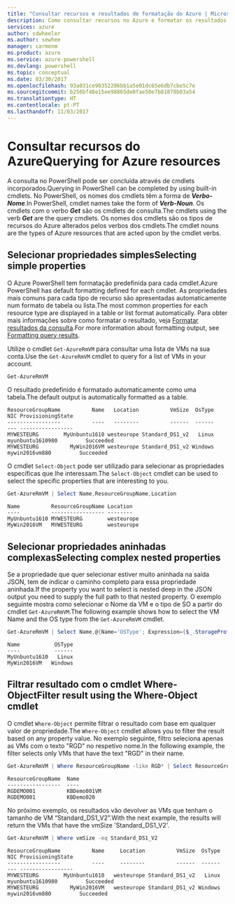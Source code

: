 ```yaml
---
title: "Consultar recursos e resultados de formatação do Azure | Microsoft Docs"
description: Como consultar recursos no Azure e formatar os resultados.
services: azure
author: sdwheeler
ms.author: sewhee
manager: carmonm
ms.product: azure
ms.service: azure-powershell
ms.devlang: powershell
ms.topic: conceptual
ms.date: 03/30/2017
ms.openlocfilehash: 93a031ce90352286bb1a5e01dc65e6db7cbe5c7e
ms.sourcegitcommit: b256bf48e15ee98865de0fae50e7b81878b03a54
ms.translationtype: HT
ms.contentlocale: pt-PT
ms.lasthandoff: 11/03/2017
---
```

# <a name="querying-for-azure-resources"></a><span data-ttu-id="92695-103">Consultar recursos do Azure</span><span class="sxs-lookup"><span data-stu-id="92695-103">Querying for Azure resources</span></span>

<span data-ttu-id="92695-104">A consulta no PowerShell pode ser concluída através de cmdlets incorporados.</span><span class="sxs-lookup"><span data-stu-id="92695-104">Querying in PowerShell can be completed by using built-in cmdlets.</span></span> <span data-ttu-id="92695-105">No PowerShell, os nomes dos cmdlets têm a forma de  **_Verbo-Nome_**.</span><span class="sxs-lookup"><span data-stu-id="92695-105">In PowerShell, cmdlet names take the form of **_Verb-Noun_**.</span></span> <span data-ttu-id="92695-106">Os cmdlets com o verbo **_Get_** são os cmdlets de consulta.</span><span class="sxs-lookup"><span data-stu-id="92695-106">The cmdlets using the verb **_Get_** are the query cmdlets.</span></span> <span data-ttu-id="92695-107">Os nomes dos cmdlets são os tipos de recursos do Azure alterados pelos verbos dos cmdlets.</span><span class="sxs-lookup"><span data-stu-id="92695-107">The cmdlet nouns are the types of Azure resources that are acted upon by the cmdlet verbs.</span></span>


## <a name="selecting-simple-properties"></a><span data-ttu-id="92695-108">Selecionar propriedades simples</span><span class="sxs-lookup"><span data-stu-id="92695-108">Selecting simple properties</span></span>

<span data-ttu-id="92695-109">O Azure PowerShell tem formatação predefinida para cada cmdlet.</span><span class="sxs-lookup"><span data-stu-id="92695-109">Azure PowerShell has default formatting defined for each cmdlet.</span></span> <span data-ttu-id="92695-110">As propriedades mais comuns para cada tipo de recurso são apresentadas automaticamente num formato de tabela ou lista.</span><span class="sxs-lookup"><span data-stu-id="92695-110">The most common properties for each resource type are displayed in a table or list format automatically.</span></span> <span data-ttu-id="92695-111">Para obter mais informações sobre como formatar o resultado, veja [Formatar resultados da consulta](formatting-output.md).</span><span class="sxs-lookup"><span data-stu-id="92695-111">For more information about formatting output, see [Formatting query results](formatting-output.md).</span></span>

<span data-ttu-id="92695-112">Utilize o cmdlet `Get-AzureRmVM` para consultar uma lista de VMs na sua conta.</span><span class="sxs-lookup"><span data-stu-id="92695-112">Use the `Get-AzureRmVM` cmdlet to query for a list of VMs in your account.</span></span>

```powershell
Get-AzureRmVM
```

<span data-ttu-id="92695-113">O resultado predefinido é formatado automaticamente como uma tabela.</span><span class="sxs-lookup"><span data-stu-id="92695-113">The default output is automatically formatted as a table.</span></span>

```
ResourceGroupName          Name   Location          VmSize  OsType              NIC ProvisioningState
-----------------          ----   --------          ------  ------              --- -----------------
MYWESTEURG        MyUnbuntu1610 westeurope Standard_DS1_v2   Linux myunbuntu1610980         Succeeded
MYWESTEURG          MyWin2016VM westeurope Standard_DS1_v2 Windows   mywin2016vm880         Succeeded
```

<span data-ttu-id="92695-114">O cmdlet `Select-Object` pode ser utilizado para selecionar as propriedades específicas que lhe interessam.</span><span class="sxs-lookup"><span data-stu-id="92695-114">The `Select-Object` cmdlet can be used to select the specific properties that are interesting to you.</span></span>

```powershell
Get-AzureRmVM | Select Name,ResourceGroupName,Location
```

```
Name          ResourceGroupName Location
----          ----------------- --------
MyUnbuntu1610 MYWESTEURG        westeurope
MyWin2016VM   MYWESTEURG        westeurope
```

## <a name="selecting-complex-nested-properties"></a><span data-ttu-id="92695-115">Selecionar propriedades aninhadas complexas</span><span class="sxs-lookup"><span data-stu-id="92695-115">Selecting complex nested properties</span></span>

<span data-ttu-id="92695-116">Se a propriedade que quer selecionar estiver muito aninhada na saída JSON, tem de indicar o caminho completo para essa propriedade aninhada.</span><span class="sxs-lookup"><span data-stu-id="92695-116">If the property you want to select is nested deep in the JSON output you need to supply the full path to that nested property.</span></span> <span data-ttu-id="92695-117">O exemplo seguinte mostra como selecionar o Nome da VM e o tipo de SO a partir do cmdlet `Get-AzureRmVM`.</span><span class="sxs-lookup"><span data-stu-id="92695-117">The following example shows how to select the VM Name and the OS type from the `Get-AzureRmVM` cmdlet.</span></span>

```powershell
Get-AzureRmVM | Select Name,@{Name='OSType'; Expression={$_.StorageProfile.OSDisk.OSType}}
```

```
Name           OSType
----           ------
MyUnbuntu1610   Linux
MyWin2016VM   Windows
```

## <a name="filter-result-using-the-where-object-cmdlet"></a><span data-ttu-id="92695-118">Filtrar resultado com o cmdlet Where-Object</span><span class="sxs-lookup"><span data-stu-id="92695-118">Filter result using the Where-Object cmdlet</span></span>

<span data-ttu-id="92695-119">O cmdlet `Where-Object` permite filtrar o resultado com base em qualquer valor de propriedade.</span><span class="sxs-lookup"><span data-stu-id="92695-119">The `Where-Object` cmdlet allows you to filter the result based on any property value.</span></span> <span data-ttu-id="92695-120">No exemplo seguinte, filtro seleciona apenas as VMs com o texto "RGD" no respetivo nome.</span><span class="sxs-lookup"><span data-stu-id="92695-120">In the following example, the filter selects only VMs that have the text "RGD" in their name.</span></span>

```powershell
Get-AzureRmVM | Where ResourceGroupName -like RGD* | Select ResourceGroupName,Name
```

```
ResourceGroupName  Name
-----------------  ----
RGDEMO001          KBDemo001VM
RGDEMO001          KBDemo020
```

<span data-ttu-id="92695-121">No próximo exemplo, os resultados vão devolver as VMs que tenham o tamanho de VM “Standard_DS1_V2”.</span><span class="sxs-lookup"><span data-stu-id="92695-121">With the next example, the results will return the VMs that have the vmSize 'Standard_DS1_V2'.</span></span>

```powershell
Get-AzureRmVM | Where vmSize -eq Standard_DS1_V2
```

```
ResourceGroupName          Name     Location          VmSize  OsType              NIC ProvisioningState
-----------------          ----     --------          ------  ------              --- -----------------
MYWESTEURG        MyUnbuntu1610   westeurope Standard_DS1_v2   Linux myunbuntu1610980         Succeeded
MYWESTEURG          MyWin2016VM   westeurope Standard_DS1_v2 Windows   mywin2016vm880         Succeeded
```
